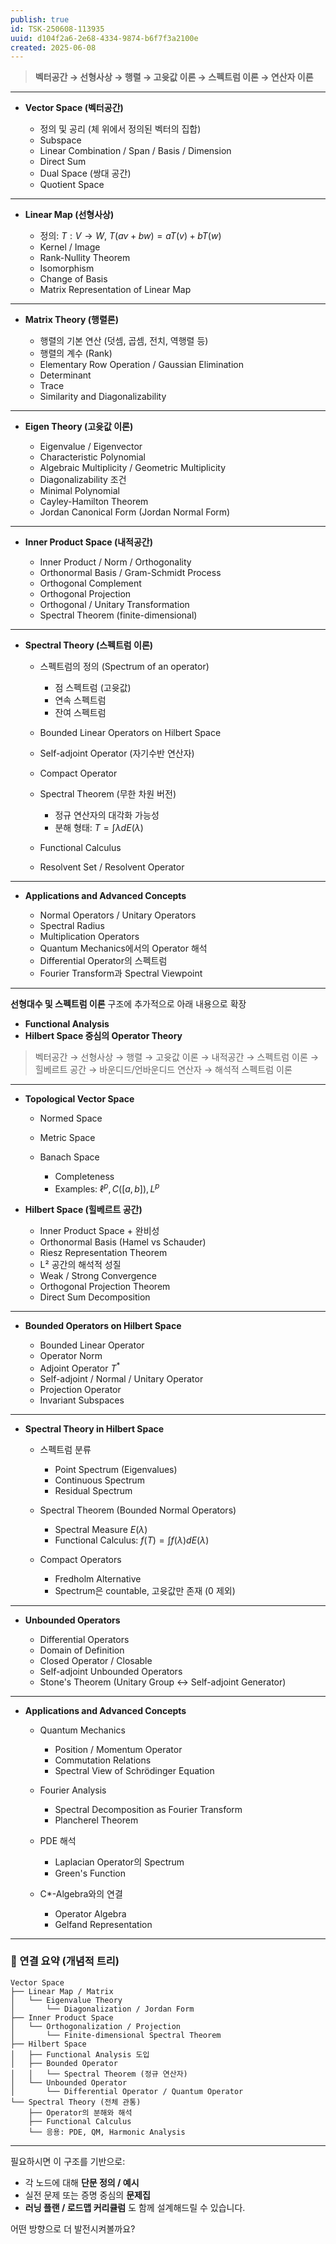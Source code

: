 ```yaml
---
publish: true 
id: TSK-250608-113935
uuid: d104f2a6-2e68-4334-9874-b6f7f3a2100e
created: 2025-06-08
---
```


> **벡터공간 → 선형사상 → 행렬 → 고윳값 이론 → 스펙트럼 이론 → 연산자 이론**

---

* **Vector Space (벡터공간)**

  * 정의 및 공리 (체 위에서 정의된 벡터의 집합)
  * Subspace
  * Linear Combination / Span / Basis / Dimension
  * Direct Sum
  * Dual Space (쌍대 공간)
  * Quotient Space

---

* **Linear Map (선형사상)**

  * 정의: $T: V \to W$, $T(av + bw) = aT(v) + bT(w)$
  * Kernel / Image
  * Rank-Nullity Theorem
  * Isomorphism
  * Change of Basis
  * Matrix Representation of Linear Map

---

* **Matrix Theory (행렬론)**

  * 행렬의 기본 연산 (덧셈, 곱셈, 전치, 역행렬 등)
  * 행렬의 계수 (Rank)
  * Elementary Row Operation / Gaussian Elimination
  * Determinant
  * Trace
  * Similarity and Diagonalizability

---

* **Eigen Theory (고윳값 이론)**

  * Eigenvalue / Eigenvector
  * Characteristic Polynomial
  * Algebraic Multiplicity / Geometric Multiplicity
  * Diagonalizability 조건
  * Minimal Polynomial
  * Cayley-Hamilton Theorem
  * Jordan Canonical Form (Jordan Normal Form)

---

* **Inner Product Space (내적공간)**

  * Inner Product / Norm / Orthogonality
  * Orthonormal Basis / Gram-Schmidt Process
  * Orthogonal Complement
  * Orthogonal Projection
  * Orthogonal / Unitary Transformation
  * Spectral Theorem (finite-dimensional)

---

* **Spectral Theory (스펙트럼 이론)**

  * 스펙트럼의 정의 (Spectrum of an operator)

    * 점 스펙트럼 (고윳값)
    * 연속 스펙트럼
    * 잔여 스펙트럼
  * Bounded Linear Operators on Hilbert Space
  * Self-adjoint Operator (자기수반 연산자)
  * Compact Operator
  * Spectral Theorem (무한 차원 버전)

    * 정규 연산자의 대각화 가능성
    * 분해 형태: $T = \int \lambda dE(\lambda)$
  * Functional Calculus
  * Resolvent Set / Resolvent Operator

---

* **Applications and Advanced Concepts**

  * Normal Operators / Unitary Operators
  * Spectral Radius
  * Multiplication Operators
  * Quantum Mechanics에서의 Operator 해석
  * Differential Operator의 스펙트럼
  * Fourier Transform과 Spectral Viewpoint

---

 **선형대수 및 스펙트럼 이론** 구조에 추가적으로 아래 내용으로 확장
 
 - **Functional Analysis**
 - **Hilbert Space 중심의 Operator Theory**

> 벡터공간 → 선형사상 → 행렬 → 고윳값 이론 → 내적공간 → 스펙트럼 이론
> → 힐베르트 공간 → 바운디드/언바운디드 연산자 → 해석적 스펙트럼 이론

---

* **Topological Vector Space**

  * Normed Space
  * Metric Space
  * Banach Space

    * Completeness
    * Examples: $\ell^p, C([a,b]), L^p$

* **Hilbert Space (힐베르트 공간)**

  * Inner Product Space + 완비성
  * Orthonormal Basis (Hamel vs Schauder)
  * Riesz Representation Theorem
  * L² 공간의 해석적 성질
  * Weak / Strong Convergence
  * Orthogonal Projection Theorem
  * Direct Sum Decomposition

---

* **Bounded Operators on Hilbert Space**

  * Bounded Linear Operator
  * Operator Norm
  * Adjoint Operator $T^*$
  * Self-adjoint / Normal / Unitary Operator
  * Projection Operator
  * Invariant Subspaces

---

* **Spectral Theory in Hilbert Space**

  * 스펙트럼 분류

    * Point Spectrum (Eigenvalues)
    * Continuous Spectrum
    * Residual Spectrum
  * Spectral Theorem (Bounded Normal Operators)

    * Spectral Measure $E(\lambda)$
    * Functional Calculus: $f(T) = \int f(\lambda) dE(\lambda)$
  * Compact Operators

    * Fredholm Alternative
    * Spectrum은 countable, 고윳값만 존재 (0 제외)

---

* **Unbounded Operators**

  * Differential Operators
  * Domain of Definition
  * Closed Operator / Closable
  * Self-adjoint Unbounded Operators
  * Stone's Theorem (Unitary Group ↔ Self-adjoint Generator)

---

* **Applications and Advanced Concepts**

  * Quantum Mechanics

    * Position / Momentum Operator
    * Commutation Relations
    * Spectral View of Schrödinger Equation
  * Fourier Analysis

    * Spectral Decomposition as Fourier Transform
    * Plancherel Theorem
  * PDE 해석

    * Laplacian Operator의 Spectrum
    * Green's Function
  * C\*-Algebra와의 연결

    * Operator Algebra
    * Gelfand Representation

---

### 🔗 연결 요약 (개념적 트리)

```text
Vector Space
├── Linear Map / Matrix
│   └── Eigenvalue Theory
│       └── Diagonalization / Jordan Form
├── Inner Product Space
│   └── Orthogonalization / Projection
│       └── Finite-dimensional Spectral Theorem
├── Hilbert Space
│   ├── Functional Analysis 도입
│   ├── Bounded Operator
│   │   └── Spectral Theorem (정규 연산자)
│   └── Unbounded Operator
│       └── Differential Operator / Quantum Operator
└── Spectral Theory (전체 관통)
    ├── Operator의 분해와 해석
    ├── Functional Calculus
    └── 응용: PDE, QM, Harmonic Analysis
```

---

필요하시면 이 구조를 기반으로:

* 각 노드에 대해 **단문 정의 / 예시**
* 실전 문제 또는 증명 중심의 **문제집**
* **러닝 플랜 / 로드맵 커리큘럼**
  도 함께 설계해드릴 수 있습니다.

어떤 방향으로 더 발전시켜볼까요?
